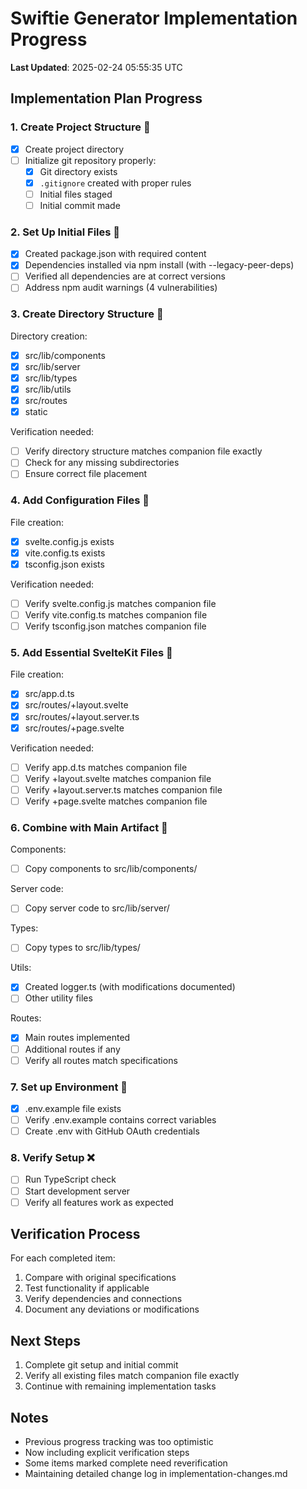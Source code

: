 # Swiftie Generator Implementation Progress
**Last Updated**: 2025-02-24 05:55:35 UTC

## Implementation Plan Progress

### 1. Create Project Structure 🔄
- [x] Create project directory
- [ ] Initialize git repository properly:
  - [x] Git directory exists
  - [x] `.gitignore` created with proper rules
  - [ ] Initial files staged
  - [ ] Initial commit made

### 2. Set Up Initial Files 🔄
- [x] Created package.json with required content
- [x] Dependencies installed via npm install (with --legacy-peer-deps)
- [ ] Verified all dependencies are at correct versions
- [ ] Address npm audit warnings (4 vulnerabilities)

### 3. Create Directory Structure 🔄
Directory creation:
- [x] src/lib/components
- [x] src/lib/server
- [x] src/lib/types
- [x] src/lib/utils
- [x] src/routes
- [x] static

Verification needed:
- [ ] Verify directory structure matches companion file exactly
- [ ] Check for any missing subdirectories
- [ ] Ensure correct file placement

### 4. Add Configuration Files 🔄
File creation:
- [x] svelte.config.js exists
- [x] vite.config.ts exists
- [x] tsconfig.json exists

Verification needed:
- [ ] Verify svelte.config.js matches companion file
- [ ] Verify vite.config.ts matches companion file
- [ ] Verify tsconfig.json matches companion file

### 5. Add Essential SvelteKit Files 🔄
File creation:
- [x] src/app.d.ts
- [x] src/routes/+layout.svelte
- [x] src/routes/+layout.server.ts
- [x] src/routes/+page.svelte

Verification needed:
- [ ] Verify app.d.ts matches companion file
- [ ] Verify +layout.svelte matches companion file
- [ ] Verify +layout.server.ts matches companion file
- [ ] Verify +page.svelte matches companion file

### 6. Combine with Main Artifact 🔄
Components:
- [ ] Copy components to src/lib/components/

Server code:
- [ ] Copy server code to src/lib/server/

Types:
- [ ] Copy types to src/lib/types/

Utils:
- [x] Created logger.ts (with modifications documented)
- [ ] Other utility files

Routes:
- [x] Main routes implemented
- [ ] Additional routes if any
- [ ] Verify all routes match specifications

### 7. Set up Environment 🔄
- [x] .env.example file exists
- [ ] Verify .env.example contains correct variables
- [ ] Create .env with GitHub OAuth credentials

### 8. Verify Setup ❌
- [ ] Run TypeScript check
- [ ] Start development server
- [ ] Verify all features work as expected

## Verification Process
For each completed item:
1. Compare with original specifications
2. Test functionality if applicable
3. Verify dependencies and connections
4. Document any deviations or modifications

## Next Steps
1. Complete git setup and initial commit
2. Verify all existing files match companion file exactly
3. Continue with remaining implementation tasks

## Notes
- Previous progress tracking was too optimistic
- Now including explicit verification steps
- Some items marked complete need reverification
- Maintaining detailed change log in implementation-changes.md

